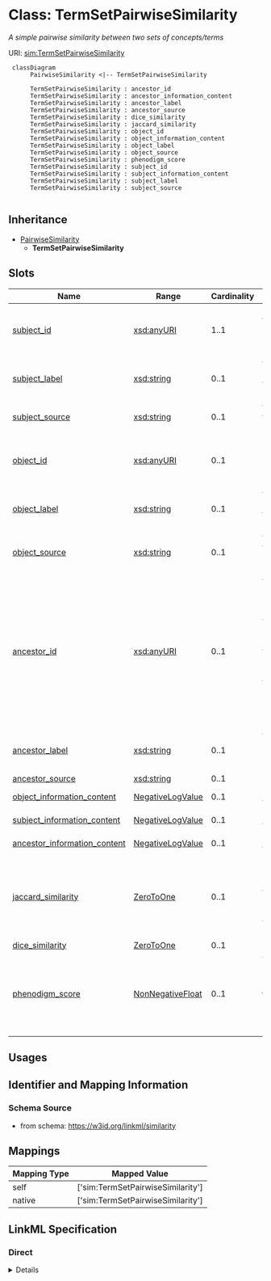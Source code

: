 # Class: TermSetPairwiseSimilarity
_A simple pairwise similarity between two sets of concepts/terms_





URI: [sim:TermSetPairwiseSimilarity](https://w3id.org/linkml/similarity/TermSetPairwiseSimilarity)




```{mermaid}
 classDiagram
      PairwiseSimilarity <|-- TermSetPairwiseSimilarity
      
      TermSetPairwiseSimilarity : ancestor_id
      TermSetPairwiseSimilarity : ancestor_information_content
      TermSetPairwiseSimilarity : ancestor_label
      TermSetPairwiseSimilarity : ancestor_source
      TermSetPairwiseSimilarity : dice_similarity
      TermSetPairwiseSimilarity : jaccard_similarity
      TermSetPairwiseSimilarity : object_id
      TermSetPairwiseSimilarity : object_information_content
      TermSetPairwiseSimilarity : object_label
      TermSetPairwiseSimilarity : object_source
      TermSetPairwiseSimilarity : phenodigm_score
      TermSetPairwiseSimilarity : subject_id
      TermSetPairwiseSimilarity : subject_information_content
      TermSetPairwiseSimilarity : subject_label
      TermSetPairwiseSimilarity : subject_source
      

```





## Inheritance
* [PairwiseSimilarity](PairwiseSimilarity.md)
    * **TermSetPairwiseSimilarity**



## Slots

| Name | Range | Cardinality | Description  | Info |
| ---  | --- | --- | --- | --- |
| [subject_id](subject_id.md) | [xsd:anyURI](http://www.w3.org/2001/XMLSchema#anyURI) | 1..1 | The first of the two entities being compared  | . |
| [subject_label](subject_label.md) | [xsd:string](http://www.w3.org/2001/XMLSchema#string) | 0..1 | the label or name for the first entity  | . |
| [subject_source](subject_source.md) | [xsd:string](http://www.w3.org/2001/XMLSchema#string) | 0..1 | the source for the first entity  | . |
| [object_id](object_id.md) | [xsd:anyURI](http://www.w3.org/2001/XMLSchema#anyURI) | 0..1 | The second of the two entities being compared  | . |
| [object_label](object_label.md) | [xsd:string](http://www.w3.org/2001/XMLSchema#string) | 0..1 | the label or name for the second entity  | . |
| [object_source](object_source.md) | [xsd:string](http://www.w3.org/2001/XMLSchema#string) | 0..1 | the source for the second entity  | . |
| [ancestor_id](ancestor_id.md) | [xsd:anyURI](http://www.w3.org/2001/XMLSchema#anyURI) | 0..1 | the most recent common ancestor of the two compared entities. If there are multiple MRCAs then the most informative one is selected  | . |
| [ancestor_label](ancestor_label.md) | [xsd:string](http://www.w3.org/2001/XMLSchema#string) | 0..1 | the name or label of the ancestor concept  | . |
| [ancestor_source](ancestor_source.md) | [xsd:string](http://www.w3.org/2001/XMLSchema#string) | 0..1 | None  | . |
| [object_information_content](object_information_content.md) | [NegativeLogValue](NegativeLogValue.md) | 0..1 | The IC of the object  | . |
| [subject_information_content](subject_information_content.md) | [NegativeLogValue](NegativeLogValue.md) | 0..1 | The IC of the subject  | . |
| [ancestor_information_content](ancestor_information_content.md) | [NegativeLogValue](NegativeLogValue.md) | 0..1 | The IC of the object  | . |
| [jaccard_similarity](jaccard_similarity.md) | [ZeroToOne](ZeroToOne.md) | 0..1 | The number of concepts in the intersection divided by the number in the union  | . |
| [dice_similarity](dice_similarity.md) | [ZeroToOne](ZeroToOne.md) | 0..1 | None  | . |
| [phenodigm_score](phenodigm_score.md) | [NonNegativeFloat](NonNegativeFloat.md) | 0..1 | the geometric mean of the jaccard similarity and the information content  | . |


## Usages



## Identifier and Mapping Information







### Schema Source


* from schema: https://w3id.org/linkml/similarity







## Mappings

| Mapping Type | Mapped Value |
| ---  | ---  |
| self | ['sim:TermSetPairwiseSimilarity'] |
| native | ['sim:TermSetPairwiseSimilarity'] |


## LinkML Specification

<!-- TODO: investigate https://stackoverflow.com/questions/37606292/how-to-create-tabbed-code-blocks-in-mkdocs-or-sphinx -->

### Direct

<details>
```yaml
name: TermSetPairwiseSimilarity
description: A simple pairwise similarity between two sets of concepts/terms
from_schema: https://w3id.org/linkml/similarity
is_a: PairwiseSimilarity

```
</details>

### Induced

<details>
```yaml
name: TermSetPairwiseSimilarity
description: A simple pairwise similarity between two sets of concepts/terms
from_schema: https://w3id.org/linkml/similarity
is_a: PairwiseSimilarity
attributes:
  subject_id:
    name: subject_id
    description: The first of the two entities being compared
    from_schema: https://w3id.org/linkml/similarity
    slot_uri: sssom:subject_id
    alias: subject_id
    owner: TermSetPairwiseSimilarity
    range: uriorcurie
    required: true
  subject_label:
    name: subject_label
    description: the label or name for the first entity
    from_schema: https://w3id.org/linkml/similarity
    slot_uri: sssom:subject_label
    alias: subject_label
    owner: TermSetPairwiseSimilarity
    range: string
  subject_source:
    name: subject_source
    description: the source for the first entity
    from_schema: https://w3id.org/linkml/similarity
    slot_uri: sssom:subject_source
    alias: subject_source
    owner: TermSetPairwiseSimilarity
    range: string
  object_id:
    name: object_id
    description: The second of the two entities being compared
    from_schema: https://w3id.org/linkml/similarity
    slot_uri: sssom:object_id
    alias: object_id
    owner: TermSetPairwiseSimilarity
    range: uriorcurie
  object_label:
    name: object_label
    description: the label or name for the second entity
    from_schema: https://w3id.org/linkml/similarity
    slot_uri: sssom:object_label
    alias: object_label
    owner: TermSetPairwiseSimilarity
    range: string
  object_source:
    name: object_source
    description: the source for the second entity
    from_schema: https://w3id.org/linkml/similarity
    slot_uri: sssom:object_source
    alias: object_source
    owner: TermSetPairwiseSimilarity
    range: string
  ancestor_id:
    name: ancestor_id
    description: the most recent common ancestor of the two compared entities. If
      there are multiple MRCAs then the most informative one is selected
    todos:
    - decide on what to do when there are multiple possible ancestos
    from_schema: https://w3id.org/linkml/similarity
    alias: ancestor_id
    owner: TermSetPairwiseSimilarity
    range: uriorcurie
  ancestor_label:
    name: ancestor_label
    description: the name or label of the ancestor concept
    from_schema: https://w3id.org/linkml/similarity
    alias: ancestor_label
    owner: TermSetPairwiseSimilarity
    range: string
  ancestor_source:
    name: ancestor_source
    from_schema: https://w3id.org/linkml/similarity
    alias: ancestor_source
    owner: TermSetPairwiseSimilarity
    range: string
  object_information_content:
    name: object_information_content
    description: The IC of the object
    from_schema: https://w3id.org/linkml/similarity
    is_a: information_content
    alias: object_information_content
    owner: TermSetPairwiseSimilarity
    range: NegativeLogValue
  subject_information_content:
    name: subject_information_content
    description: The IC of the subject
    from_schema: https://w3id.org/linkml/similarity
    is_a: information_content
    alias: subject_information_content
    owner: TermSetPairwiseSimilarity
    range: NegativeLogValue
  ancestor_information_content:
    name: ancestor_information_content
    description: The IC of the object
    from_schema: https://w3id.org/linkml/similarity
    is_a: information_content
    alias: ancestor_information_content
    owner: TermSetPairwiseSimilarity
    range: NegativeLogValue
  jaccard_similarity:
    name: jaccard_similarity
    description: The number of concepts in the intersection divided by the number
      in the union
    from_schema: https://w3id.org/linkml/similarity
    is_a: score
    alias: jaccard_similarity
    owner: TermSetPairwiseSimilarity
    range: ZeroToOne
  dice_similarity:
    name: dice_similarity
    from_schema: https://w3id.org/linkml/similarity
    is_a: score
    alias: dice_similarity
    owner: TermSetPairwiseSimilarity
    range: ZeroToOne
  phenodigm_score:
    name: phenodigm_score
    description: the geometric mean of the jaccard similarity and the information
      content
    from_schema: https://w3id.org/linkml/similarity
    is_a: score
    alias: phenodigm_score
    owner: TermSetPairwiseSimilarity
    range: NonNegativeFloat
    equals_expression: sqrt({jaccard_similarity} * {information_content})

```
</details>